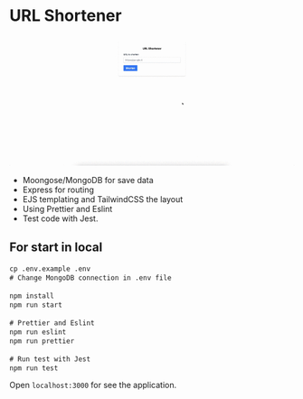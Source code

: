 # URL Shortener

![URL Shortener gif](https://raw.githubusercontent.com/falconandrea/simple-nodejs-tests/main/images/url-shortener.gif)

- Moongose/MongoDB for save data
- Express for routing
- EJS templating and TailwindCSS the layout
- Using Prettier and Eslint
- Test code with Jest.

## For start in local

```
cp .env.example .env
# Change MongoDB connection in .env file

npm install
npm run start

# Prettier and Eslint
npm run eslint
npm run prettier

# Run test with Jest
npm run test
```

Open `localhost:3000` for see the application.
